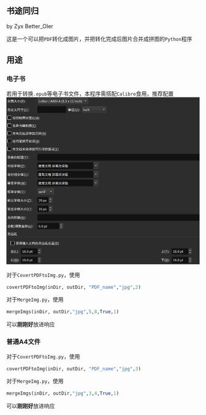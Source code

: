 ## 书途同归

by Zyx Better_OIer

这是一个可以把`PDF`转化成图片，并把转化完成后图片合并成拼图的`Python`程序

## 用途

### 电子书

若用于转换`.epub`等电子书文件，本程序需搭配`Calibre`食用，推荐配置
![1727705125369](image/example.png)

对于`CovertPDFtoImg.py`，使用
```python
covertPDFtoImg(inDir, outDir, "PDF_name","jpg",2)
```

对于`MergeImg.py`，使用
```python
mergeImgs(inDir, outDir,"jpg",5,8,True,1)
```

可以**刚刚好**放进响应

### 普通A4文件

对于`CovertPDFtoImg.py`，使用
```python
covertPDFtoImg(inDir, outDir, "PDF_name","jpg",3)
```

对于`MergeImg.py`，使用
```python
mergeImgs(inDir, outDir,"jpg",3,4,True,1)
```

可以**刚刚好**放进响应